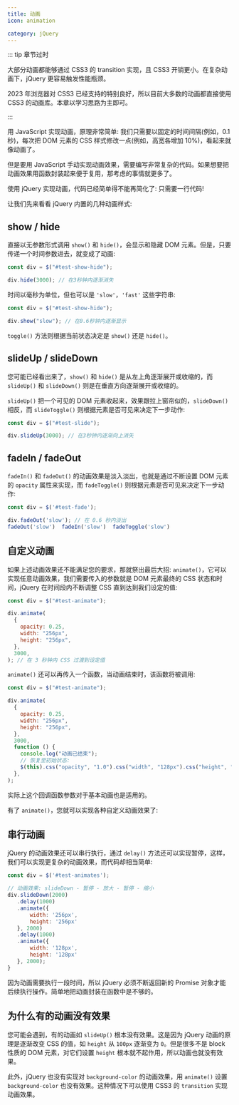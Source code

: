 ```yaml
---
title: 动画
icon: animation

category: jQuery
---
```


::: tip 章节过时

大部分动画都能够通过 CSS3 的 transition 实现，且 CSS3 开销更小。在复杂动画下，jQuery 更容易触发性能瓶颈。

2023 年浏览器对 CSS3 已经支持的特别良好，所以目前大多数的动画都直接使用 CSS3 的动画库。本章以学习思路为主即可。

:::

<!-- more -->

用 JavaScript 实现动画，原理非常简单: 我们只需要以固定的时间间隔(例如，0.1 秒)，每次把 DOM 元素的 CSS 样式修改一点(例如，高宽各增加 10%)，看起来就像动画了。

但是要用 JavaScript 手动实现动画效果，需要编写非常复杂的代码。如果想要把动画效果用函数封装起来便于复用，那考虑的事情就更多了。

使用 jQuery 实现动画，代码已经简单得不能再简化了: 只需要一行代码!

让我们先来看看 jQuery 内置的几种动画样式:

## show / hide

直接以无参数形式调用 `show()` 和 `hide()`，会显示和隐藏 DOM 元素。但是，只要传递一个时间参数进去，就变成了动画:

```js
const div = $("#test-show-hide");

div.hide(3000); // 在3秒钟内逐渐消失
```

时间以毫秒为单位，但也可以是 `'slow'`，`'fast'` 这些字符串:

```js
const div = $("#test-show-hide");

div.show("slow"); // 在0.6秒钟内逐渐显示
```

`toggle()` 方法则根据当前状态决定是 `show()` 还是 `hide()`。

## slideUp / slideDown

您可能已经看出来了，`show()` 和 `hide()` 是从左上角逐渐展开或收缩的，而 `slideUp()` 和 `slideDown()` 则是在垂直方向逐渐展开或收缩的。

`slideUp()` 把一个可见的 DOM 元素收起来，效果跟拉上窗帘似的，`slideDown()` 相反，而 `slideToggle()` 则根据元素是否可见来决定下一步动作:

```js
const div = $("#test-slide");

div.slideUp(3000); // 在3秒钟内逐渐向上消失
```

## fadeIn / fadeOut

`fadeIn()` 和 `fadeOut()` 的动画效果是淡入淡出，也就是通过不断设置 DOM 元素的 `opacity` 属性来实现，而 `fadeToggle()` 则根据元素是否可见来决定下一步动作:

```js
const div = $('#test-fade');

div.fadeOut('slow'); // 在 0.6 秒内淡出
fadeOut('slow')  fadeIn('slow')  fadeToggle('slow')
```

## 自定义动画

如果上述动画效果还不能满足您的要求，那就祭出最后大招: `animate()`，它可以实现任意动画效果，我们需要传入的参数就是 DOM 元素最终的 CSS 状态和时间，jQuery 在时间段内不断调整 CSS 直到达到我们设定的值:

```js
const div = $("#test-animate");

div.animate(
  {
    opacity: 0.25,
    width: "256px",
    height: "256px",
  },
  3000,
); // 在 3 秒钟内 CSS 过渡到设定值
```

`animate()` 还可以再传入一个函数，当动画结束时，该函数将被调用:

```js
const div = $("#test-animate");

div.animate(
  {
    opacity: 0.25,
    width: "256px",
    height: "256px",
  },
  3000,
  function () {
    console.log("动画已结束");
    // 恢复至初始状态:
    $(this).css("opacity", "1.0").css("width", "128px").css("height", "128px");
  },
);
```

实际上这个回调函数参数对于基本动画也是适用的。

有了 `animate()`，您就可以实现各种自定义动画效果了:

## 串行动画

jQuery 的动画效果还可以串行执行，通过 `delay()` 方法还可以实现暂停，这样，我们可以实现更复杂的动画效果，而代码却相当简单:

```js
const div = $('#test-animates');

// 动画效果: slideDown - 暂停 - 放大 - 暂停 - 缩小
div.slideDown(2000)
   .delay(1000)
   .animate({
       width: '256px',
       height: '256px'
   }, 2000)
   .delay(1000)
   .animate({
       width: '128px',
       height: '128px'
   }, 2000);
}
```

因为动画需要执行一段时间，所以 jQuery 必须不断返回新的 Promise 对象才能后续执行操作。简单地把动画封装在函数中是不够的。

## 为什么有的动画没有效果

您可能会遇到，有的动画如 `slideUp()` 根本没有效果。这是因为 jQuery 动画的原理是逐渐改变 CSS 的值，如 `height` 从 `100px` 逐渐变为 `0`。但是很多不是 block 性质的 DOM 元素，对它们设置 `height` 根本就不起作用，所以动画也就没有效果。

此外，jQuery 也没有实现对 `background-color` 的动画效果，用 `animate()` 设置 `background-color` 也没有效果。这种情况下可以使用 CSS3 的 `transition` 实现动画效果。
